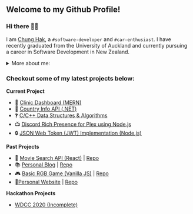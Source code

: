 ## Welcome to my Github Profile! 

###  Hi there 🙋‍♂️

I am [Chung Hak](http://chunghak.tech), a `#software-developer` and `#car-enthusiast`. I have recently graduated from the University of Auckland and currently pursuing a career in Software Development in New Zealand. 

<details><summary>More about me: </summary>
 
```js
const more_info = {
	full_name: "Chung Hak Ngor",
	age: 23,
	origin: "Phnom Penh, Cambodia",
	current_location: "Auckland, New Zealand",
	university: ["University of Auckland", "University of Otago"],
	languages: ["English", "Khmer"],
	code: ["Javascript", "Python", "Java", "C++"],
};
```

 </details>

### Checkout some of my latest projects below: 

**Current Project**
- :syringe: [Clinic Dashboard (MERN)](https://github.com/chunghakngor/clinic-dashboard)
- :round_pushpin: [Country Info API (.NET)](https://github.com/chunghakngor/country-api)
- :question: [C/C++ Data Structures & Algorithms](https://github.com/chunghakngor/ds-algo)
- :tv: [Discord Rich Presence for Plex using Node.js](https://github.com/chunghakngor/node-rpc-plex)
- :lock: [JSON Web Token (JWT) Implementation (Node.js)](https://github.com/chunghakngor/oauth-template)

**Past Projects**
- :movie_camera: [Movie Search API (React)](https://chunghakngor.github.io/movie-db/)  |  [Repo](https://github.com/chunghakngor/movie-db)
- :books: [Personal Blog](https://github.com/chunghakngor/demo-blog)  |  [Repo](https://github.com/chunghakngor/demo-blog)
- :video_game: [Basic RGB Game (Vanilla JS)](https://chunghakngor.github.io/RGB-Color-Game/)  |  [Repo](https://github.com/chunghakngor/RGB-Color-Game)
- :boy:[Personal Website](http://chunghak.tech)  |  [Repo](https://github.com/chunghakngor/chunghak.tech)

**Hackathon Projects**
- [WDCC 2020 (Incomplete)](https://github.com/chunghakngor/WDCC-Hackathon)

